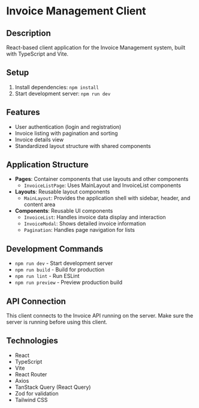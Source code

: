 # Invoice Management Client

## Description
React-based client application for the Invoice Management system, built with TypeScript and Vite.

## Setup
1. Install dependencies: `npm install`
2. Start development server: `npm run dev`

## Features
- User authentication (login and registration)
- Invoice listing with pagination and sorting
- Invoice details view
- Standardized layout structure with shared components

## Application Structure
- **Pages**: Container components that use layouts and other components
  - `InvoiceListPage`: Uses MainLayout and InvoiceList components
- **Layouts**: Reusable layout components
  - `MainLayout`: Provides the application shell with sidebar, header, and content area
- **Components**: Reusable UI components
  - `InvoiceList`: Handles invoice data display and interaction
  - `InvoiceModal`: Shows detailed invoice information
  - `Pagination`: Handles page navigation for lists

## Development Commands
- `npm run dev` - Start development server
- `npm run build` - Build for production
- `npm run lint` - Run ESLint
- `npm run preview` - Preview production build

## API Connection
This client connects to the Invoice API running on the server. Make sure the server is running before using this client.

## Technologies
- React
- TypeScript
- Vite
- React Router
- Axios
- TanStack Query (React Query)
- Zod for validation
- Tailwind CSS
